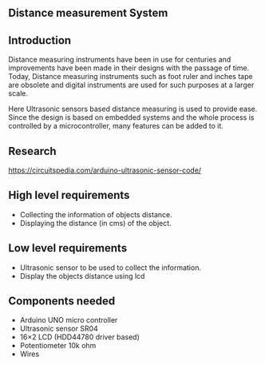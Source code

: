 ## Distance measurement System

## Introduction
Distance measuring instruments have been in use for centuries and improvements have been made in their designs with the passage of time. Today, Distance measuring instruments such as foot ruler and inches tape are obsolete and digital instruments are used for such purposes at a larger scale.

Here Ultrasonic sensors based distance measuring is used to provide ease. Since the design is based on embedded systems and the whole process is controlled by a microcontroller, many features can be added to it. 

## Research
https://circuitspedia.com/arduino-ultrasonic-sensor-code/

## High level requirements
- Collecting the information of objects distance.
- Displaying the distance (in cms) of the object.

## Low level requirements
- Ultrasonic sensor to be used to collect the information.
- Display the objects distance using lcd 

## Components needed
- Arduino UNO micro controller
- Ultrasonic sensor SR04
- 16×2 LCD (HDD44780 driver based)
- Potentiometer 10k ohm
- Wires
